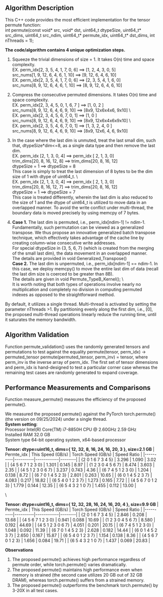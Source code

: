 ## **Algorithm Description**
This C++ code provides the most efficient implementation for the tensor permute function: \
int permute(const void* src, void* dst, uint64_t dtypeSize, uint64_t* src_dims,
    uint64_t src_ndim, uint64_t* permute_idx, uint64_t* dst_dims, int nThreads = 1);

**The code/algorithm contains 4 unique optimization steps.** 
1. Squeeze the trivial dimensions of size = 1. It takes O(n) time and space complexity. \
EX.   perm_idx[2, 3, 5,  4, 1, 7, 0,  6] ==>  [1,  2, 4, 3, 0, 5]   \
      src_nums[1, 9, 12, 6, 4, 6, 1, 10] ==>  [9, 12, 6, 4, 6, 10]  \
EX.   perm_idx[2, 3, 5, 4, 1, 7, 0,  6]  ==>  [2, 3,  5, 4, 1, 6, 0]   \
      src_nums[8, 9, 12, 6, 4, 6, 1, 10] ==>  [8, 9, 12, 6, 4, 6, 10]     
      
 
2. Compress the consecutive permuted dimensions. It takes O(n) time and space complexity. \
EX.   perm_idx[2, 3,  4,  5,    0, 1,   6, 7 ]  ==>  [1,           0,    2 ]  \
      src_nums[8, 9,  12, 6,    4, 6,   9, 10]  ==>  [8x9,  12x6x4x6,  9x10]  \     
EX.   perm_idx[2, 3,  4,  5,  6, 7,     0,  1]  ==>  [1,              0  ]    \
      src_nums[8, 9,  12, 6,  4, 6,     9, 10]  ==>  [8x9,  12x6x4x6x9x10]    \     
EX.   perm_idx[2, 3,   5,  4,   6, 7,   0,  1]  ==>  [1,     3,    2,   4,    0  ]   \
      src_nums[8, 9,   12, 6,   4, 6,   9, 10]  ==>  [8x9,  12x6,  4,   6,   9x10]        
  
3. In the case where the last dim is unmuted, treat the last small dim, such that, dtypeSize*dim<=8, as a single data type 
         and then remove the last dim. \
EX. perm_idx [2,  1,  3,  0, 4]   ==> perm_idx [ 2, 1,  3,  0]  \
    trim_dims[20, 8, 16, 12, 8]   ==> trim_dims[20, 8, 16, 12]  \
    dtypeSize = 1                 ==> dtypeSize = 8             \
This case is simply to treat the last dimension of 8 bytes to be the dim size of 1 with dtype of uint64_t. \    
EX.   perm_idx [2,  1,  3,  0, 4]   ==> perm_idx [ 2, 1,  3,  0]  \
      trim_dims[20, 8, 16, 12, 7]   ==> trim_dims[20, 8, 16, 12]  \
      dtypeSize = 1                 ==> dtypeSize = 7             \
This case is treated differently, wherein the last dim is also reduced to the size of 1 and the dtype of uint64_t is utilized to move data in an overlapped manner. 
To avoid the write conflict under multi-thread, the boundary data is moved precisely by using memcpy of 7 bytes. 
 
4. **Case 1.** The last dim is permuted, i.e., perm_idx[ndim-1] != ndim-1. \
Fundamentally, such permutation can be viewed as a generalized transpose. 
We thus propose an innovative generalized batch transpose technique, which effectively takes advantage of the cache line by creating column-wise consecutive write addresses.  
For special dtypeSize in {3, 5, 6, 7} (which is created from the merging of the small last dim), the data movement in an overlapped manner. \
The details are provided in void Generalized_Transpose() \
**Case 2.** The last dim is unpermuted, i.e., perm_idx[ndim-1] == ndim-1.
In this case, we deploy memcpy() to move the entire last dim of data (recall the last dim size is coerced to be greater than 8B). \
The details are given in void Permute_TypeB_Kernel(); \    
It is worth noting that both types of operations involve nearly no multiplication and completely no division in computing permuted indexes
as opposed to the straightforward method.
 
By default, it utilizes a single thread. Multi-thread is activated by setting the parameter nThreads >1.
By partitioning evenly along the first dim, i.e., [0], the proposed multi-thread operations linearly reduce the running time,
until it saturates the memory bandwidth.
 
## **Algorithm Validation**
Function permute_validation() uses the randomly generated tensors and permutations to test against the equality
permute(tensor, perm_idx) -> permuted_tensor
permute(permuted_tensor, perm_inv) = tensor, where perm_inv is the inverse array of perm_idx.
The first set of tensor dimensions and perm_idx is hand-designed to test a particular corner case
whereas the remaining test cases are randomly generated to expand coverage. 

## **Performance Measurements and Comparisons**
Function measure_permute() measures the efficiency of the proposed permute(). 

We measured the proposed permute() against the PyTorch torch.permute() (the version on 09/25/2024) under a single thread. \
**System setting**: \
Processor	Intel(R) Core(TM) i7-8850H CPU @ 2.60GHz   2.59 GHz \
Installed RAM	32.0 GB \
System type	64-bit operating system, x64-based processor


**Tensor: dtype=uint16_t, dims={ 12, 32, 8, 16, 24, 16, 20, 3 }, size=2.1 GB** 
| Permte_idx | This Speed (GB/s) | Torch Speed (GB/s) | Speed Ratio |
|----------|----------|------------|--------|
| {2 0 1 6 7 3 4 5}   |  3.296   | 1.090 | 3.02 |
|  {4 5 6 7 1 2 3 0}  |  1.301   | 0.145  | 8.97 |
| {1 2 3 0 4 5 6 7}   |  8.474   | 3.603  | 2.35 | 
| {4 5 1 2 3 0 6 7}   | 3.237    | 0.743  | 4.36 |
| {6 7 4 5 1 2 3 0}   | 1.204    | 0.138  | 8.72 |
| {6 7 0 1 4 5 2 3}   | 2.801    | 0.263  | 10.65 |
| {6 0 1 4 5 2 3 7}   | 4.083    | 0.217  | 18.82 | 
| {6 5 4 0 1 2 3 7}   | 1.273    | 0.165  | 7.72  |
| {4 5 6 7 0 1 2 3}   | 1.779    | 0.144  | 12.35 |
| {6 5 4 3 2 1 0 7}   | 1.455    | 0.112  | 13.00 |


\
       
**Tensor: dtype=uint16_t, dims={ 12, 32, 28, 16, 24, 16, 20, 4 }, size=9.9 GB** 
| Permte_idx | This Speed (GB/s) | Torch Speed (GB/s) | Speed Ratio |
|----------|----------|------------|--------|
| {2 0 1 6 7 3 4 5}   |  2.846   | 0.208   | 13.68 |
|  {4 5 6 7 1 2 3 0}  |  0.941   | 0.088   | 10.69 |
| {1 2 3 0 4 5 6 7}   |  8.580   | 0.192   | 44.69 | 
| {4 5 1 2 3 0 6 7}   | 4.051    | 0.201   | 20.15 |
| {6 7 4 5 1 2 3 0}   | 1.048    | 0.092  | 11.39 |
| {6 7 0 1 4 5 2 3}   | 2.628    | 0.182  | 14.44 |
| {6 0 1 4 5 2 3 7}   | 2.650    | 0.167  | 15.87 | 
| {6 5 4 0 1 2 3 7}   | 1.154    | 0.138  | 8.36  |
| {4 5 6 7 0 1 2 3}   | 1.656    | 0.084  | 19.71 |
| {6 5 4 3 2 1 0 7}   | 1.437    | 0.069  | 20.83 |

**Observations** 
1. The proposed permute() achieves high performance regardless of permute order, while torch.permute() varies dramatically.
2. The proposed permute() maintains high performance even when memory is strained (the second case utilizes 20 GB out of 32 GB DRAM), whereas torch.permute() suffers from a strained memory.
3. The proposed permute() outperforms the benchmark torch.permute() by 3-20X in all test cases. 

